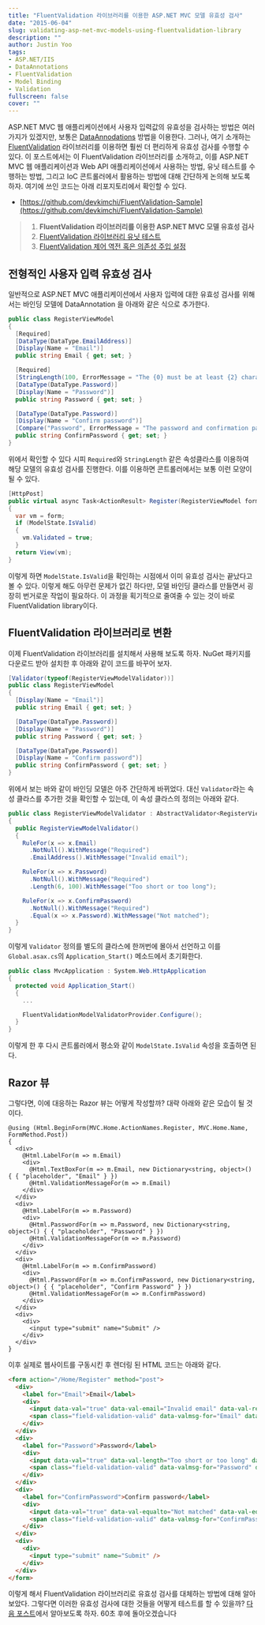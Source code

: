 ```yaml
---
title: "FluentValidation 라이브러리를 이용한 ASP.NET MVC 모델 유효성 검사"
date: "2015-06-04"
slug: validating-asp-net-mvc-models-using-fluentvalidation-library
description: ""
author: Justin Yoo
tags:
- ASP.NET/IIS
- DataAnnotations
- FluentValidation
- Model Binding
- Validation
fullscreen: false
cover: ""
---
```


ASP.NET MVC 웹 애플리케이션에서 사용자 입력값의 유효성을 검사하는 방법은 여러가지가 있겠지만, 보통은 [DataAnnodations](https://msdn.microsoft.com/en-us/library/system.componentmodel.dataannotations(v=vs.110).aspx) 방법을 이용한다. 그러나, 여기 소개하는 [FluentValidation](https://github.com/JeremySkinner/FluentValidation) 라이브러리를 이용하면 훨씬 더 편리하게 유효성 검사를 수행할 수 있다. 이 포스트에서는 이 FluentValidation 라이브러리를 소개하고, 이를 ASP.NET MVC 웹 애플리케이션과 Web API 애플리케이션에서 사용하는 방법, 유닛 테스트를 수행하는 방법, 그리고 IoC 콘트롤러에서 활용하는 방법에 대해 간단하게 논의해 보도록 하자. 여기에 쓰인 코드는 아래 리포지토리에서 확인할 수 있다.

- [https://github.com/devkimchi/FluentValidation-Sample](https://github.com/devkimchi/FluentValidation-Sample)

> 1. **FluentValidation 라이브러리를 이용한 ASP.NET MVC 모델 유효성 검사**
> 2. [FluentValidation 라이브러리 유닛 테스트](http://blog.aliencube.org/ko/2015/06/12/unit-testing-validators-with-fluent-validation/)
> 3. [FluentValidation 제어 역전 혹은 의존성 주입 설정](http://blog.aliencube.org/ko/2015/06/16/setting-up-fluent-validation-in-ioc-controller/)

## 전형적인 사용자 입력 유효성 검사

일반적으로 ASP.NET MVC 애플리케이션에서 사용자 입력에 대한 유효성 검사를 위해서는 바인딩 모델에 DataAnnotation 을 아래와 같은 식으로 추가한다.

```csharp
public class RegisterViewModel
{
  [Required]
  [DataType(DataType.EmailAddress)]
  [Display(Name = "Email")]
  public string Email { get; set; }

  [Required]
  [StringLength(100, ErrorMessage = "The {0} must be at least {2} characters long.", MinimumLength = 6)]
  [DataType(DataType.Password)]
  [Display(Name = "Password")]
  public string Password { get; set; }

  [DataType(DataType.Password)]
  [Display(Name = "Confirm password")]
  [Compare("Password", ErrorMessage = "The password and confirmation password do not match.")]
  public string ConfirmPassword { get; set; }
}

```

위에서 확인할 수 있다 시피 `Required`와 `StringLength` 같은 속성클라스를 이용하여 해당 모델의 유효성 검사를 진행한다. 이를 이용하면 콘트롤러에서는 보통 이런 모양이 될 수 있다.

```csharp
[HttpPost]
public virtual async Task<ActionResult> Register(RegisterViewModel form)
{
  var vm = form;
  if (ModelState.IsValid)
  {
    vm.Validated = true;
  }
  return View(vm);
}

```

이렇게 하면 `ModelState.IsValid`을 확인하는 시점에서 이미 유효성 검사는 끝났다고 볼 수 있다. 이렇게 해도 아무런 문제가 없긴 하다만, 모델 바인딩 클라스를 만들면서 굉장히 번거로운 작업이 필요하다. 이 과정을 획기적으로 줄여줄 수 있는 것이 바로 FluentValidation library이다.

## FluentValidation 라이브러리로 변환

이제 FluentValidation 라이브러리를 설치해서 사용해 보도록 하자. NuGet 패키지를 다운로드 받아 설치한 후 아래와 같이 코드를 바꾸어 보자.

```csharp
[Validator(typeof(RegisterViewModelValidator))]
public class RegisterViewModel
{
  [Display(Name = "Email")]
  public string Email { get; set; }

  [DataType(DataType.Password)]
  [Display(Name = "Password")]
  public string Password { get; set; }

  [DataType(DataType.Password)]
  [Display(Name = "Confirm password")]
  public string ConfirmPassword { get; set; }
}

```

위에서 보는 바와 같이 바인딩 모델은 아주 간단하게 바뀌었다. 대신 `Validator`라는 속성 클라스를 추가한 것을 확인할 수 있는데, 이 속성 클라스의 정의는 아래와 같다.

```csharp
public class RegisterViewModelValidator : AbstractValidator<RegisterViewModel>
{
  public RegisterViewModelValidator()
  {
    RuleFor(x => x.Email)
      .NotNull().WithMessage("Required")
      .EmailAddress().WithMessage("Invalid email");

    RuleFor(x => x.Password)
      .NotNull().WithMessage("Required")
      .Length(6, 100).WithMessage("Too short or too long");

    RuleFor(x => x.ConfirmPassword)
      .NotNull().WithMessage("Required")
      .Equal(x => x.Password).WithMessage("Not matched");
  }
}

```

이렇게 `Validator` 정의를 별도의 클라스에 한꺼번에 몰아서 선언하고 이를 `Global.asax.cs`의 `Application_Start()` 메소드에서 초기화한다.

```csharp
public class MvcApplication : System.Web.HttpApplication
{
  protected void Application_Start()
  {
    ...

    FluentValidationModelValidatorProvider.Configure();
  }
}

```

이렇게 한 후 다시 콘트롤러에서 평소와 같이 `ModelState.IsValid` 속성을 호출하면 된다.

## Razor 뷰

그렇다면, 이에 대응하는 Razor 뷰는 어떻게 작성할까? 대략 아래와 같은 모습이 될 것이다.

```razor
@using (Html.BeginForm(MVC.Home.ActionNames.Register, MVC.Home.Name, FormMethod.Post))
{
  <div>
    @Html.LabelFor(m => m.Email)
    <div>
      @Html.TextBoxFor(m => m.Email, new Dictionary<string, object>() { { "placeholder", "Email" } })
      @Html.ValidationMessageFor(m => m.Email)
    </div>
  </div>
  <div>
    @Html.LabelFor(m => m.Password)
    <div>
      @Html.PasswordFor(m => m.Password, new Dictionary<string, object>() { { "placeholder", "Password" } })
      @Html.ValidationMessageFor(m => m.Password)
    </div>
  </div>
  <div>
    @Html.LabelFor(m => m.ConfirmPassword)
    <div>
      @Html.PasswordFor(m => m.ConfirmPassword, new Dictionary<string, object>() { { "placeholder", "Confirm Password" } })
      @Html.ValidationMessageFor(m => m.ConfirmPassword)
    </div>
  </div>
  <div>
    <div>
      <input type="submit" name="Submit" />
    </div>
  </div>
}

```

이후 실제로 웹사이트를 구동시킨 후 렌더링 된 HTML 코드는 아래와 같다.

```html
<form action="/Home/Register" method="post">
  <div>
    <label for="Email">Email</label>
    <div>
      <input data-val="true" data-val-email="Invalid email" data-val-required="Required" id="Email" name="Email" placeholder="Email" type="text" value="" />
      <span class="field-validation-valid" data-valmsg-for="Email" data-valmsg-replace="true"/>
    </div>
  </div>
  <div>
    <label for="Password">Password</label>
    <div>
      <input data-val="true" data-val-length="Too short or too long" data-val-length-max="100" data-val-length-min="6" data-val-required="Required" id="Password" name="Password" placeholder="Password" type="password" />
      <span class="field-validation-valid" data-valmsg-for="Password" data-valmsg-replace="true"/>
    </div>
  </div>
  <div>
    <label for="ConfirmPassword">Confirm password</label>
    <div>
      <input data-val="true" data-val-equalto="Not matched" data-val-equalto-other="*.Password" data-val-required="Required" id="ConfirmPassword" name="ConfirmPassword" placeholder="Confirm Password" type="password" />
      <span class="field-validation-valid" data-valmsg-for="ConfirmPassword" data-valmsg-replace="true"/>
    </div>
  </div>
  <div>
    <div>
      <input type="submit" name="Submit" />
    </div>
  </div>
</form>

```

이렇게 해서 FluentValidation 라이브러리로 유효성 검사를 대체하는 방법에 대해 알아보았다. 그렇다면 이러한 유효성 검사에 대한 것들을 어떻게 테스트를 할 수 있을까? [다음 포스트](http://blog.aliencube.org/ko/2015/06/12/unit-testing-validators-with-fluent-validation/)에서 알아보도록 하자. 60초 후에 돌아오겠습니다
